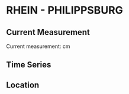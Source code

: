 # RHEIN - PHILIPPSBURG

## Current Measurement

Current measurement: <Value topic="rivers/pegel-online/RHEIN/PHILIPPSBURG/measurementValue"/> cm

## Time Series

<TimeSeries topic="rivers/pegel-online/RHEIN/PHILIPPSBURG/measurementValue" period="week" />

## Location

<WorldMap>
  <Marker lat="49.2552743212922" lon="8.428827207940454" labelTopic="rivers/pegel-online/RHEIN/PHILIPPSBURG/measurementValue" />
</WorldMap>
